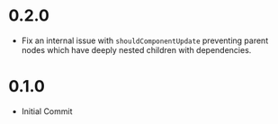 0.2.0
=====
  * Fix an internal issue with `shouldComponentUpdate` preventing parent
    nodes which have deeply nested children with dependencies.

0.1.0
=====
  * Initial Commit
